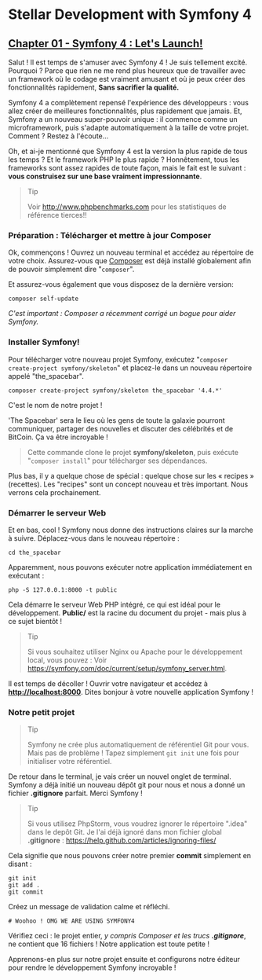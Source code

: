 # Stellar Development with Symfony 4
## [Chapter 01 - Symfony 4 : Let's Launch!](https://symfonycasts.com/screencast/symfony4/setup)

Salut ! Il est temps de s'amuser avec Symfony 4 ! Je suis tellement excité. Pourquoi ? 
Parce que rien ne me rend plus heureux que de travailler avec un framework où le codage est vraiment amusant et où je peux créer des fonctionnalités rapidement, **Sans sacrifier la qualité.** 

Symfony 4 a complètement repensé l'expérience des développeurs : vous allez créer de meilleures fonctionnalités, plus rapidement que jamais. 
Et, Symfony a un nouveau super-pouvoir unique : il commence comme un microframework, puis s'adapte automatiquement à la taille de votre projet. Comment ? Restez à l'écoute...

Oh, et ai-je mentionné que Symfony 4 est la version la plus rapide de tous les temps ? Et le framework PHP le plus rapide ? 
Honnêtement, tous les frameworks sont assez rapides de toute façon, mais le fait est le suivant : __vous construisez sur une base vraiment impressionnante__.

> Tip
> 
> Voir http://www.phpbenchmarks.com pour les statistiques de référence tierces!!

### Préparation : Télécharger et mettre à jour Composer

Ok, commençons ! Ouvrez un nouveau terminal et accédez au répertoire de votre choix. 
Assurez-vous que [Composer](https://getcomposer.org/) est déjà installé globalement afin de pouvoir simplement dire "`composer`".

Et assurez-vous également que vous disposez de la dernière version:
```shell
composer self-update
```
*C'est important : Composer a récemment corrigé un bogue pour aider Symfony.*

### Installer Symfony!
Pour télécharger votre nouveau projet Symfony, exécutez "`composer create-project symfony/skeleton`" et placez-le dans un nouveau répertoire appelé "the_spacebar".
```shell
composer create-project symfony/skeleton the_spacebar '4.4.*'
```
C'est le nom de notre projet ! 

'The Spacebar' sera le lieu où les gens de toute la galaxie pourront communiquer, partager des nouvelles et discuter des célébrités et de BitCoin. 
Ça va être incroyable !

> Cette commande clone le projet **symfony/skeleton**, puis exécute "`composer install`" pour télécharger ses dépendances.

Plus bas, il y a quelque chose de spécial : quelque chose sur les « recipes » (recettes). Les "recipes" sont un concept nouveau et très important. Nous verrons cela prochainement.

### Démarrer le serveur Web
Et en bas, cool ! Symfony nous donne des instructions claires sur la marche à suivre. 
Déplacez-vous dans le nouveau répertoire :
```shell
cd the_spacebar
```
Apparemment, nous pouvons exécuter notre application immédiatement en exécutant :
```shell
php -S 127.0.0.1:8000 -t public
```
Cela démarre le serveur Web PHP intégré, ce qui est idéal pour le développement. **Public/** est la racine du document du projet - mais plus à ce sujet bientôt !

> Tip
>
> Si vous souhaitez utiliser Nginx ou Apache pour le développement local, vous pouvez : Voir https://symfony.com/doc/current/setup/symfony_server.html.

Il est temps de décoller ! Ouvrir votre navigateur et accédez à **[http://localhost:8000](http://localhost:8000)**. 
Dites bonjour à votre nouvelle application Symfony !

### Notre petit projet
> Tip
>
> Symfony ne crée plus automatiquement de référentiel Git pour vous. Mais pas de problème ! Tapez simplement `git init` une fois pour initialiser votre référentiel.

De retour dans le terminal, je vais créer un nouvel onglet de terminal. Symfony a déjà initié un nouveau dépôt git pour nous et nous a donné un fichier **.gitignore** parfait. 
Merci Symfony !

> Tip
>
> Si vous utilisez PhpStorm, vous voudrez ignorer le répertoire ".idea" dans le depôt Git. Je l'ai déjà ignoré dans mon fichier global **.gitignore** : 
> https://help.github.com/articles/ignoring-files/

Cela signifie que nous pouvons créer notre premier **commit** simplement en disant :
```shell
git init
git add .
git commit
```

Créez un message de validation calme et réfléchi.
```shell
# Woohoo ! OMG WE ARE USING SYMFONY4
```
Vérifiez ceci : le projet entier, _y compris Composer et les trucs **.gitignore**_, ne contient que 16 fichiers ! 
Notre application est toute petite !

Apprenons-en plus sur notre projet ensuite et configurons notre éditeur pour rendre le développement Symfony incroyable !